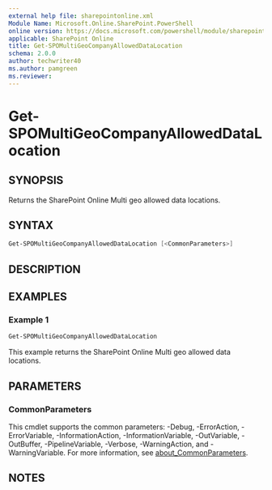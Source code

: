 ```yaml
---
external help file: sharepointonline.xml
Module Name: Microsoft.Online.SharePoint.PowerShell
online version: https://docs.microsoft.com/powershell/module/sharepoint-online/get-spomultigeocompanyalloweddatalocation
applicable: SharePoint Online
title: Get-SPOMultiGeoCompanyAllowedDataLocation
schema: 2.0.0
author: techwriter40
ms.author: pamgreen
ms.reviewer:
---
```


# Get-SPOMultiGeoCompanyAllowedDataLocation

## SYNOPSIS

Returns the SharePoint Online Multi geo allowed data locations.

## SYNTAX

```powershell
Get-SPOMultiGeoCompanyAllowedDataLocation [<CommonParameters>]
```

## DESCRIPTION

## EXAMPLES

### Example 1

```powershell
Get-SPOMultiGeoCompanyAllowedDataLocation
```

This example returns the SharePoint Online Multi geo allowed data locations.

## PARAMETERS

### CommonParameters

This cmdlet supports the common parameters: -Debug, -ErrorAction, -ErrorVariable, -InformationAction, -InformationVariable, -OutVariable, -OutBuffer, -PipelineVariable, -Verbose, -WarningAction, and -WarningVariable. For more information, see [about_CommonParameters](https://go.microsoft.com/fwlink/p/?LinkID=113216).

## NOTES
